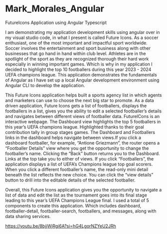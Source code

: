 # Mark_Morales_Angular 
FutureIcons Application using Angular Typescript

I am demonstrating my application development skills using angular over in my visual studio code, in what I present is called Future Icons. As a soccer enthusiast, one of the most important and impactful sport worldwide. Soccer involves the entertainment and sport business along with other businesses that go hand in hand within club level. Athletes are in the spotlight of the sport as they are recognized thorough their hard work especially in winning important games. Which is why in my application I decided to highlight the top 10 footballers during this year 2023 - 2024 UEFA champions league. This application demonstrates the fundamentals of Angular as I have set up a local Angular development environment using Angular CLI to develop the application. 

This Future Icons application helps built a sports agency list in which agents and marketers can use to choose the next big star to promote. As a data driven application, Future Icons gets a list of footballers, displays the footballers in a list, gives you the ability to edit a selected footballer’s details and navigates between different views of footballer data. FutureICons is an interactive webpage. The Dashboard view highlights the top 5 footballers in this year’s UEFA champions league. Highlighted thanks to their goal contribution tally in group stages games. The Dashboard and Footballers links in the dashboard helps navigate between views.If you click a dashboard footballer, for example, “Antione Griezmann”, the router opens a “Footballer Details” view where you get the opportunity to change the footballer’s name. Clicking the “Back” button returns you to the Dashboard. Links at the top take you to either of views. If you click “Footballers”, the application displays a list of UEFA’s Champions league top goal scorers. When you click a different footballer’s name, the read-only mini detail beneath the list reflects the new choice. You can click the “view details” button to drill into the editable details of the selected footballer.

Overall, this Future Icons application gives you the opportunity to navigate a list of data and edit the list as the tournament goes into its final stage leading to this year’s UEFA Champions League final. I used a total of 5 components to create this application. Which includes dashboard, footballer-detail, footballer-search, footballers, and messages, along with data sharing services.

https://youtu.be/8bjjWjRgi6A?si=hG4LgorNZYeU2JRh




